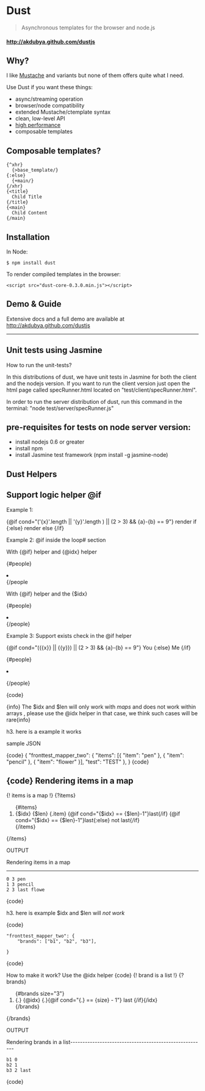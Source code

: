 Dust
====

> Asynchronous templates for the browser and node.js

#### <http://akdubya.github.com/dustjs> #

Why?
----

I like [Mustache](http://mustache.github.com) and variants but none of them offers quite what I need.

Use Dust if you want these things:

* async/streaming operation
* browser/node compatibility
* extended Mustache/ctemplate syntax
* clean, low-level API
* [high performance](http://akdubya.github.com/dustjs/benchmark/index.html)
* composable templates

Composable templates?
---------------------

    {^xhr}
      {>base_template/}
    {:else}
      {+main/}
    {/xhr}
    {<title}
      Child Title
    {/title}
    {<main}
      Child Content
    {/main}

Installation
------------

In Node:

    $ npm install dust

To render compiled templates in the browser:

    <script src="dust-core-0.3.0.min.js"></script>

Demo & Guide
------------

Extensive docs and a full demo are available at <http://akdubya.github.com/dustjs>

------------

Unit tests using Jasmine
------------------------

How to run the unit-tests?

In this distributions of dust, we have unit tests in Jasmine for both the client and the nodejs version.
If you want to run the client version just open the html page called specRunner.html located on "test/client/specRunner.html".

In order to run the server distribution of dust, run this command in the terminal: "node test/server/specRunner.js" 

pre-requisites for tests on node server version: 
----------------------------------
* install nodejs 0.6 or greater 
* install npm
* install Jasmine test framework (npm install -g jasmine-node)



Dust Helpers
------------

Support logic helper @if
-------------------------

Example 1: 

{@if cond="('{x}'.length || '{y}'.length ) || (2 > 3) && {a}-{b} == 9"}
      render if
  {:else}
      render else
{/if}

Example 2: @if inside the loop# section

With {@if} helper and  {@idx} helper

{#people}
<li class="card {@idx} {@if cond="({.} + 1) % 2 == 0"} last {:else} first {/if} {/idx}" data-member-id="{id}"  id="card-{id}"></li>
{/people

With {@if} helper and the {$idx}

{#people}
 <li class="card  {@if cond="({$idx} == {$len}-1)"} last {/if} " data-member-id="{id}"  id="card-{id}"> </li>
{/people}


Example 3: Support exists check in the @if helper 

{@if cond="({{x}} || {{y}}) || (2 > 3) && {a}-{b} == 9"}
  You
{:else}
  Me
{/if}


{#people}

<li class="card  {@if cond="({$len} + 1) % 2 == 0"} odd {:else} even {/if} " data-member-id="{memberID}"  id="card\-{memberID}">

</li>

{/people}

{code}

{info} The $idx and $len will only work with *maps* and does not  work within arrays , please use the @idx helper in that case, we think such cases will be rare{info}

h3. here is a example it works

sample JSON

{code}
{
    "fronttest_mapper_two": {
        "items": [{
            "item": "pen"
        }, {
            "item": "pencil"
        }, {
            "item": "flower"
        }],
        "test": "TEST"
    },
}
{code}

{code}
Rendering items in a map
-------------------------------------------------------

{! items is a map !}
{?items}
  <div>
    <ol class="items" id="items-list">  
    {#items}
      <li>
       {$idx}
       {$len}
            <span class='{@if cond="{$idx} == {$len}-1"}last{/if}'>{.item}</span>     
                  {@if cond="{$idx} == {$len}-1"}last{/if}
                  {@if cond="{$idx} == {$len}-1"}last{:else} not last{/if}
      </li>
    {/items}                    
    </ol>
  </div>
{/items}


OUTPUT

Rendering items in a map

---------------------------

    0 3 pen
    1 3 pencil
    2 3 last flowe
{code}

h3. here is example $idx and $len will *not work*

{code}

    "fronttest_mapper_two": {
        "brands": ["b1", "b2", "b3"],
      
    }
{code}

How to make it work? Use the @idx helper
{code}
{! brand is a list !}
{?brands}
  <div>
    <ol>  
    {#brands size="3"}
      <li>
      <span class='{@idx} {.}{@if cond="{.} == {size} -1"} last {/if}{/idx}'>{.}</span> 
      {@idx} {.}{@if cond="{.} == {size} - 1"} last {/if}{/idx}
      </li>
    {/brands}                    
    </ol>
  </div>
{/brands}

OUTPUT

Rendering brands in a list-------------------------------------------------------

    b1 0
    b2 1
    b3 2 last
{code}




